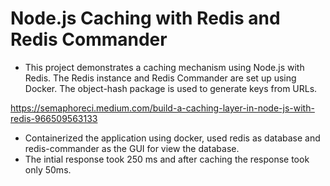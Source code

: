 # Node.js Caching with Redis and Redis Commander

- This project demonstrates a caching mechanism using Node.js with Redis. The Redis instance and Redis Commander are set up using Docker. The object-hash package is used to generate keys from URLs.

https://semaphoreci.medium.com/build-a-caching-layer-in-node-js-with-redis-966509563133

- Containerized the application using docker, used redis as database and redis-commander as the GUI for view the database.
- The intial response took 250 ms and after caching the response took only 50ms.
